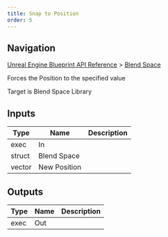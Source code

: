 ```yaml
---
title: Snap to Position
order: 5
---
```

## Navigation

[Unreal Engine Blueprint API Reference](https://dev.epicgames.com/documentation/en-us/unreal-engine/BlueprintAPI) > [Blend Space](https://dev.epicgames.com/documentation/en-us/unreal-engine/BlueprintAPI/BlendSpace)

Forces the Position to the specified value

Target is Blend Space Library

## Inputs

| Type | Name | Description |
| --- | --- | --- |
| exec | In |  |
| struct | Blend Space |  |
| vector | New Position |  |

## Outputs

| Type | Name | Description |
| --- | --- | --- |
| exec | Out |  |
